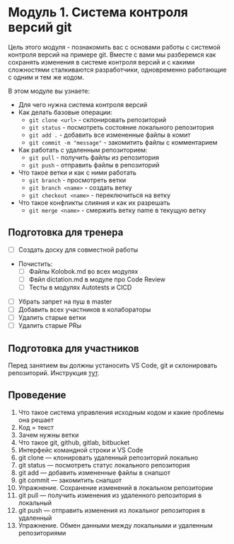 ﻿# Модуль 1. Система контроля версий git

Цель этого модуля - познакомить вас с основами работы с системой контроля версий на примере git. Вместе с вами мы разберемся как сохранять изменения в системе контроля версий и с какими сложностями сталкиваются разработчики, одновременно работающие с одним и тем же кодом.

В этом модуле вы узнаете:
* Для чего нужна система контроля версий
* Как делать базовые операции:
	* `git clone <url>` - склонировать репозиторий
	* `git status` - посмотреть состояние локального репозитория
	* `git add .` - добавить все измененные файлы в комит
	* `git commit -m "message"` - закомитить файлы с комментарием
* Как работать с удаленным репозиторием:
	* `git pull` - получить файлы из репозитория
	* `git push` - отправить файлы в репозиторий
* Что такое ветки и как с ними работать
	* `git branch` - просмотреть ветки
	* `git branch <name>` - создать ветку
	* `git checkout <name>` - переключиться на ветку
* Что такое конфликты слияния и как их разрешать
	* `git merge <name>` - смержить ветку name в текущую ветку

## Подготовка для тренера
- [ ] Создать доску для совместной работы
- Почистить:
	- [ ] Файлы Kolobok.md во всех модулях
	- [ ] Фвйл dictation.md в модуле про Code Review
	- [ ] Тесты в модулях Autotests и CICD
- [ ] Убрать запрет на пуш в master
- [ ] Добавить всех участников в колабораторы
- [ ] Удалить старые ветки
- [ ] Удалить старые PRы

## Подготовка для участников
Перед занятием вы должны устаносить VS Code, git и склонировать репозиторий. 
Инструкция [тут](../README.md#подготовка).

## Проведение
1. Что такое система управления исходным кодом и какие проблемы она решает
2. Код = текст
3. Зачем нужны ветки
4. Что такое git, github, gitlab, bitbucket
5. Интерфейс командной строки и VS Code
6. git clone — клонировать удаленный репозиторий локально
7. git status — посмотреть статус локального репозитория
8. git add — добавить измененные файлы в снапшот
9. git commit — закомитить снапшот
10. Упражнение. Сохранение изменений в локальном репозитории
11. git pull — получить изменения из удаленного репозитория в локальный
12. git push — отправить изменения из локальног репозитория в удаленный
13. Упражнение. Обмен данными между локальными и удаленным репозиториями

	


